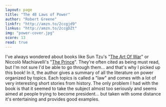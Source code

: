 ```yaml
---
layout: page
title: "The 48 Laws of Power"
author: "Robert Greene"
linkfr: "http://amzn.to/2ccgjd9"
linkus: "http://amzn.to/2ccgDZt" 
img: "power-cover.jpg"
score: 13
read: true
---
```


I've always wondered about books like Sun Tzu's "[The Art Of War][1]" or  Niccolò Machiavelli's "[The Prince][2]".  They're often cited as being must read, but I'm not sure I'd be able to go through them... and that's why I picked up this book! In it, the author gives a summary of all the literature on power organized by topics. Each topics is called a "law" and comes with a lot of very interesting short stories from history.  The only problem I had with the book is that it seemed to take the subject almost too seriously and seems aimed at people trying to become president... but taken with some distance it's entertaining and provides good examples.

[1]:	http://amzn.to/2d7Tm77
[2]:	http://amzn.to/2cV3aol